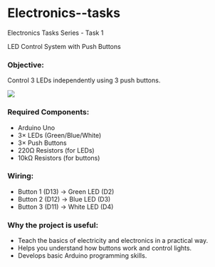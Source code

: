 # Electronics--tasks 
 Electronics Tasks Series - Task 1

 
 LED Control System with Push Buttons

### Objective:  
Control 3 LEDs independently using 3 push buttons.
<div>
 <img src="https://github.com/user-attachments/assets/79573e30-6fd8-4da7-9593-3a770ef5bfdf">
</div>



### Required Components:
- Arduino Uno  
- 3× LEDs (Green/Blue/White)  
- 3× Push Buttons  
- 220Ω Resistors (for LEDs)  
- 10kΩ Resistors (for buttons) 


### Wiring:
- Button 1 (D13) → Green LED (D2)  
- Button 2 (D12) → Blue LED (D3)  
- Button 3 (D11) → White LED (D4)


### Why the project is useful:
- Teach the basics of electricity and electronics in a practical way.
- Helps you understand how buttons work and control lights.
- Develops basic Arduino programming skills.
